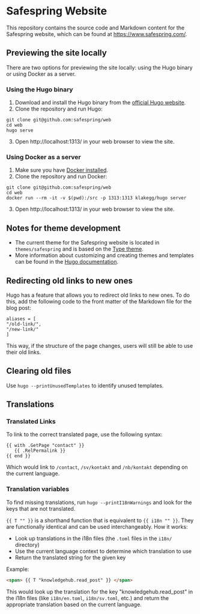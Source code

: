 # Safespring Website

This repository contains the source code and Markdown content for the Safespring website, which can be found at https://www.safespring.com/.

## Previewing the site locally

There are two options for previewing the site locally: using the Hugo binary or using Docker as a server.

### Using the Hugo binary

1. Download and install the Hugo binary from the [official Hugo website](https://gohugo.io/overview/installing/).
2. Clone the repository and run Hugo:

```
git clone git@github.com:safespring/web
cd web
hugo serve
```

3. Open http://localhost:1313/ in your web browser to view the site.

### Using Docker as a server

1. Make sure you have [Docker installed](https://www.docker.com/products/container-runtime#/download).
2. Clone the repository and run Docker:

```
git clone git@github.com:safespring/web
cd web
docker run --rm -it -v $(pwd):/src -p 1313:1313 klakegg/hugo server
```

3. Open http://localhost:1313/ in your web browser to view the site.

## Notes for theme development

- The current theme for the Safespring website is located in `themes/safespring` and is based on the [Type theme](https://github.com/digitalcraftsman/hugo-type-theme).
- More information about customizing and creating themes and templates can be found in the [Hugo documentation](https://gohugo.io/themes/customizing/).

## Redirecting old links to new ones

Hugo has a feature that allows you to redirect old links to new ones. To do this, add the following code to the front matter of the Markdown file for the blog post:

```
aliases = [
"/old-link/",
"/new-link/"
]
```

This way, if the structure of the page changes, users will still be able to use their old links.

## Clearing old files

Use `hugo --printUnusedTemplates` to identify unused templates.

## Translations

### Translated Links

To link to the correct translated page, use the following syntax:

```
{{ with .GetPage "contact" }}
   {{ .RelPermalink }}
{{ end }}
```

Which would link to `/contact`, `/sv/kontakt` and `/nb/kontakt` depending on the current language.

### Translation variables

To find missing translations, run `hugo --printI18nWarnings` and look for the keys that are not translated.

`{{ T "" }}` is a shorthand function that is equivalent to `{{ i18n "" }}`. They are functionally identical and can be used interchangeably.
How it works:

- Look up translations in the i18n files (the `.toml` files in the `i18n/` directory)
- Use the current language context to determine which translation to use
- Return the translated string for the given key

Example:

```html
<span> {{ T "knowledgehub.read_post" }} </span>
```

This would look up the translation for the key "knowledgehub.read_post" in the i18n files (like `i18n/en.toml`, `i18n/sv.toml`, etc.) and return the appropriate translation based on the current language.
